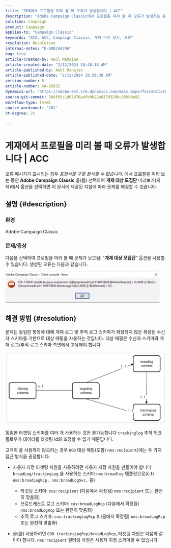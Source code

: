 ```yaml
---
title: "게재에서 프로필을 미리 볼 때 오류가 발생합니다 | ACC"
description: "Adobe Campaign Classic에서 프로필을 미리 볼 때 오류가 발생하는 문제를 해결하는 방법을 알아봅니다."
solution: Campaign
product: Campaign
applies-to: "Campaign Classic"
keywords: "KCS, ACC, Campaign Classic, 게재 미리 보기, 오류"
resolution: Resolution
internal-notes: "E-000244706"
bug: true
article-created-by: Amol Mahajan
article-created-date: "2/12/2024 10:48:18 AM"
article-published-by: Amol Mahajan
article-published-date: "2/12/2024 10:59:30 AM"
version-number: 5
article-number: KA-16832
dynamics-url: "https://adobe-ent.crm.dynamics.com/main.aspx?forceUCI=1&pagetype=entityrecord&etn=knowledgearticle&id=75da0239-94c9-ee11-9079-6045bd006b4b"
source-git-commit: 5b8f65c1d67d76a4fb9b22a0370320bc35bb0a92
workflow-type: tm+mt
source-wordcount: '281'
ht-degree: 2%

---
```


# 게재에서 프로필을 미리 볼 때 오류가 발생합니다 | ACC


오류 메시지가 표시되는 경우 *표현식을 구문 분석할 수 없습니다.* 에서 프로필을 미리 보는 동안 <b>Adobe Campaign Classic</b> 을(를) 선택하여 <b>게재 대상 모집단</b> 미리보기(게재)에서 옵션을 선택하면 이 문서에 제공된 지침에 따라 문제를 해결할 수 있습니다.

## 설명 {#description}


### <b>환경</b>

Adobe Campaign Classic



### <b>문제/증상</b>

다음을 선택하여 프로필을 미리 볼 때 문제가 보고됨: &quot;<b>게재 대상 모집단</b>&quot; 옵션을 사용할 수 있습니다. 생성된 오류는 다음과 같습니다.

![](assets/___82da0239-94c9-ee11-9079-6045bd006b4b___.jpeg)




## 해결 방법 {#resolution}


문제는 동일한 항목에 대해 게재 로그 및 추적 로그 스키마가 확장되지 않은 확장된 수신자 스키마를 기반으로 대상 매핑을 사용하는 것입니다. 대상 매핑은 수신자 스키마와 게재 로그/추적 로그 스키마 측면에서 고유해야 합니다.

![](assets/3ec555a6-30d1-ec11-a7b5-0022480a8d10.png)

동일한 타겟팅 스키마를 여러 개 사용하는 것은 불가능합니다 `trackinglog` 추적 워크플로우가 데이터를 타겟팅 id와 조정할 수 없기 때문입니다.

고객이 를 사용하지 않으려는 경우 `OOB` 대상 매핑(포함) `nms:recipient`)에는 두 가지 접근 방식을 권장합니다.

- 사용자 지정 타겟팅 차원을 사용하려면 사용자 지정 차원을 만들어야 합니다 `broadLog/trackingLog` 을 사용하는 스키마 `nms:broadlog` 템플릿으로(c.f) `nms:broadLogRcp, nms:broadLogSvc,` 등)

   - 타깃팅 스키마: `cus:recipient` (다음에서 확장됨) `nms:recipient` 또는 완전히 맞춤화)
   - 브로드캐스트 로그 스키마: `cus:broadLogRcp` (다음에서 확장됨) `nms:broadLogRcp` 또는 완전히 맞춤화)
   - 추적 로그 스키마: `cus:trackingLogRcp` (다음에서 확장됨) `nms:broadLogRcp` 또는 완전히 맞춤화)
- 을(를) 사용하려면 `OOB trackingLogRcp/broadLogRcp`, 타겟팅 차원은 다음과 같아야 합니다. `nms:recipient` 필터링 차원은 사용자 지정 스키마일 수 있습니다



